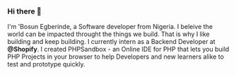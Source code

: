 ### Hi there 👋

I'm 'Bosun Egberinde, a Software developer from Nigeria. I beleive the world can be impacted throught the things we build. That is why I like building and keep building. I currently intern as a Backend Developer at **@Shopify**. I created PHPSandbox - an Online IDE for PHP that lets you build PHP Projects in your browser to help Developers and new learners alike to test and prototype quickly.

<!--
**bosunski/bosunski** is a ✨ _special_ ✨ repository because its `README.md` (this file) appears on your GitHub profile.

Here are some ideas to get you started:

- 🔭 I’m currently working on ...
- 🌱 I’m currently learning ...
- 👯 I’m looking to collaborate on ...
- 🤔 I’m looking for help with ...
- 💬 Ask me about ...
- 📫 How to reach me: ...
- 😄 Pronouns: ...
- ⚡ Fun fact: ...
-->

